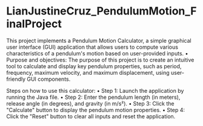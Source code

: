 # LianJustineCruz_PendulumMotion_FinalProject

This project implements a Pendulum Motion Calculator, a simple graphical user interface (GUI) application that allows users to compute various characteristics of a pendulum's motion based on user-provided inputs. • Purpose and objectives: The purpose of this project is to create an intuitive tool to calculate and display key pendulum properties, such as period, frequency, maximum velocity, and maximum displacement, using user-friendly GUI components.

Steps on how to use this calculator:
•	Step 1:  Launch the application by running the Java file. 
•	Step 2: Enter the pendulum length (in meters), release angle (in degrees), and gravity (in m/s²).
•	 Step 3: Click the "Calculate" button to display the pendulum motion properties.
•	 Step 4: Click the "Reset" button to clear all inputs and reset the application.
